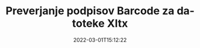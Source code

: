 ---
############################# Static ############################
layout: "auto-gen-signature"
date: 2022-03-01T15:12:22
draft: false
operation: Verify
signaturetype: Barcode
fileformat: Xltx
productName: .NET
lang: sl
productCode: net
otherformats: pdf doc docx docm dot dotm dotx odt ott rtf xls xlsx xlsm xlsb csv ods ots xltx xltm ppt pptx pps ppsx odp otp potx potm pptm ppsm png jpg bmp gif tiff svg webp wmf
breadcrumb: Put Barcode signature on Xltx for C#

############################# Head ############################
head_title: "Preverjanje podpisov Barcode za datoteke Xltx prek C#"
head_description: "Uporabite samo nekaj vrstic kode .NET za preverjanje dokumentov Xltx in njihovih podpisov Barcode."

############################# Header ############################
title: "Preverjanje podpisov Barcode za datoteke Xltx"
description: "API za .NET ponuja možnost preverjanja podpisov Barcode v dokumentih Xltx. Preverjanje e-podpisov v vaših Xltx dokumentih lahko izvedete hitro in enostavno."
bg_image: "https://cms.admin.containerize.com/templates/aspose/App_Themes/V3/images/bg/header1.png"
bg_overlay: false
button:
    enable: true

############################# SubMenu ############################
submenu:
    enable: true

    left:
        img_alt: "GroupDocs.Signature for .NET"
        image: "https://cms.admin.containerize.com/templates/groupdocs/images/product-logos/90x90-noborder/groupdocs-signature-net.png"
        product: "GroupDocs.Signature"
        platform: ".NET"



############################# About ############################
about:
    enable: true
    title: "Odkrijte nove funkcije API-ja GroupDocs.Signature for .NET"
    content: |
        [GroupDocs.Signature for .NET](https://products.groupdocs.com/signature/net/) API ponuja široko paleto načinov za obdelavo številnih formatov dokumentov z uporabo elektronskih podpisov. Podprte so številne vrste digitalnih podpisov, kot so besedila, slike, digitalna potrdila, črtne kode, kode QR, žigi ali metapodatki. Stranke lahko dodajajo, odstranjujejo, urejajo, preverjajo ali iščejo digitalne podpise v PDF-jih, dokumentih MS Word, delovnih zvezkih MS Excel, predstavitvah MS PowerPoint, datotekah Adobe Photoshop in različnih formatih slik. Na voljo je osupljivo število dodatnih funkcij in nastavitev.
    

############################# Steps ############################
steps:
    enable: true
    title_left: "Kako potrditi podpise Barcode v dokumentu Xltx"
    content_left: |
        [GroupDocs.Signature for .NET](https://products.groupdocs.com/signature/net/) vključuje uporabne funkcije, kot je preverjanje podpisov Barcode v dokumentih Xltx. Izkoristite to priložnost brez implementacije dodatne kode.
        
        * Najprej ustvarite razred Signature, ki kot parameter konstruktorja zagotovi pot do dokumenta, ki naj bi bil preverjen.
        * Drugič, ustvarite nov objekt VerifyOptions in nastavite vse zahtevane lastnosti.
        * Nazadnje pokličite metodo Verify objekta Signature, ki posreduje instanco VerifyOptions.
        * Nato obdelajte rezultate preverjanja.

    title_right: "Sistemske zahteve"
    content_right: |
        GroupDocs.Signature for .NET so podprti na vseh glavnih platformah in operacijskih sistemih. Preden izvedete spodnjo kodo, se prepričajte, da imate v sistemu nameščene naslednje predpogoje.

        * Operacijski sistemi: Microsoft Windows, Linux, MacOS
        * Razvojna okolja: Microsoft Visual Studio, Xamarin, MonoDevelop
        * Frameworks: .NET Framework, .NET Standard, .NET Core, Mono
        * Prenesite najnovejšo različico GroupDocs.Signature for .NET iz [Nuget](https://www.nuget.org/packages/groupdocs.signature)
         
    code: |
        ```csharp    
        
        // Set up input Xltx file
        string filePath = "input.xltx";

        // Instantiate Signature for input file
        using (var signature = new GroupDocs.Signature.Signature(filePath))
        {
                //Provide verification options
                BarcodeVerifyOptions options = new BarcodeVerifyOptions()
                {
                    // process only specified page
                    PageNumber = 3,
                    AllPages = false,
                    // set up text match type
                    MatchType = TextMatchType.Contains,
                    // specify text pattern to search
                    Text = "Special signature",
                };

                // Verify document signatures
                VerificationResult result = signature.Verify(options);

                //process result
                if (result.IsValid)
                {
                    //..
                }
        }

        ```

############################# Demos ############################
demos:
    enable: true
    title: "Podpisovanje s podpisi Barcode Demo v živo"
    content: |
       Takoj dodajte različne elektronske podpise v datoteko Xltx tako, da obiščete spletno mesto [GroupDocs.Signature App](https://products.groupdocs.app/signature/family).          

############################# More Formats ############################
more_formats:
    enable: true
    title: "Preverite druge podpise Barcode z uporabo C#"
    content: |
        "Preverjanje elektronskih podpisov v različnih dokumentih. Preverite kakovost podpisov v priljubljenih formatih datotek, kot je prikazano spodaj."
    format: 
       
       
back_to_top:
    enable: true
---